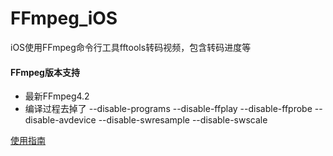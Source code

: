 # FFmpeg_iOS
iOS使用FFmpeg命令行工具fftools转码视频，包含转码进度等


#### FFmpeg版本支持
- 最新FFmpeg4.2
- 编译过程去掉了 --disable-programs  --disable-ffplay  --disable-ffprobe  --disable-avdevice --disable-swresample --disable-swscale


[使用指南](https://www.jianshu.com/p/872369a0037b)
